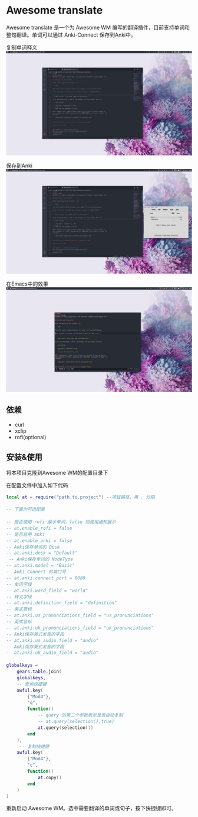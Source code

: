 # Awesome translate

Awesome translate 是一个为 Awesome WM 编写的翻译插件，目前支持单词和整句翻译。单词可以通过 Anki-Connect 保存到Anki中。

复制单词释义
![copy](./screenshots/copy.gif)

保存到Anki
![save-anki](./screenshots/save-anki.gif)

在Emacs中的效果
![emacs](./screenshots/emacs.gif)

## 依赖

+ curl
+ xclip
+ rofi(optional)

## 安装&使用


将本项目克隆到Awesome WM的配置目录下

在配置文件中加入如下代码

``` lua
local at = require("path.to.project") --项目路径，用 . 分隔

-- 下面为可选配置

-- 是否使用 rofi 展示单词，false 则使用通知展示
-- at.enable_rofi = false
-- 是否启用 anki
-- at.enable_anki = false
-- Anki保存单词的 Desk
-- at.anki.desk = "Default"
 -- Anki保存单词的 NodeType
-- at.anki.model = "Basic"
-- Anki-Connect 的端口号
-- at.anki.connect_port = 8080
-- 单词字段
-- at.anki.word_field = "world"
-- 释义字段
-- at.anki.definition_field = "definition"
-- 美式音标
-- at.anki.us_pronunciations_field = "us_pronunciations"
-- 英式音标
-- at.anki.uk_pronunciations_field = "uk_pronunciations"
-- Anki保存美式发音的字段
-- at.anki.us_audio_field = "audio"
-- Anki保存英式发音的字段
-- at.anki.uk_audio_field = "audio"

globalkeys =
    gears.table.join(
    globalkeys,
    -- 查询快捷键
    awful.key(
        {"Mod4"},
        "q",
        function()
            -- query 的第二个参数表示是否自动复制
            -- at.query(selection(),true)
            at.query(selection())
        end
    ),
     -- 复制快捷键
    awful.key(
        {"Mod4"},
        "c",
        function()
            at.copy()
        end
    )
)

```

重新启动 Awesome WM。选中需要翻译的单词或句子，按下快捷键即可。


